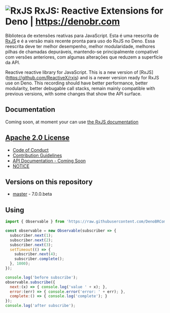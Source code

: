 # ![RxJS](https://github.com/ReactiveX/rxjs/raw/master/docs_app/assets/Rx_Logo_S.png) RxJS: Reactive Extensions for Deno | https://denobr.com

Biblioteca de extensões reativas para JavaScript. Esta é uma reescrita de [RxJS](https://github.com/ReactiveX/rxjs) e é a versão mais recente pronta para uso do RxJS no Deno. Essa reescrita deve ter melhor desempenho, melhor modularidade, melhores pilhas de chamadas depuráveis, mantendo-se principalmente compatível com versões anteriores, com algumas alterações que reduzem a superfície da API.

Reactive reactive library for JavaScript. This is a new version of [RxJS] (https://github.com/ReactiveX/rxjs) and is a newer version ready for RxJS use on Deno. This recording should have better performance, better modularity, better debugable call stacks, remain mainly compatible with previous versions, with some changes that show the API surface.
 
## Documentation
Coming soon, at moment your can use [the RxJS documentation](https://rxjs.dev/) 

## [Apache 2.0 License](LICENSE.txt)

- [Code of Conduct](CODE_OF_CONDUCT.md)
- [Contribution Guidelines](CONTRIBUTING.md)
- [API Documentation - Coming Soon](#)
- [NOTICE](NOTICE.txt)

## Versions on this repository

- [master](https://github.com/ReactiveX/rxjs/commits/master) - 7.0.0.beta

## Using

```js
import { Observable } from 'https://raw.githubusercontent.com/DenoBRComunitty/rxjs/master/mod.ts';

const observable = new Observable(subscriber => {
  subscriber.next(1);
  subscriber.next(2);
  subscriber.next(3);
  setTimeout(() => {
    subscriber.next(4);
    subscriber.complete();
  }, 1000);
});

console.log('before subscribe');
observable.subscribe({
  next:(x) => { console.log('value ' + x); },
  error:(err) => { console.error('error: ' + err); },
  complete:() => { console.log('complete'); }
});
console.log('after subscribe');
```
